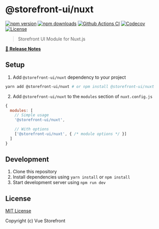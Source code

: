# @storefront-ui/nuxt

[![npm version][npm-version-src]][npm-version-href]
[![npm downloads][npm-downloads-src]][npm-downloads-href]
[![Github Actions CI][github-actions-ci-src]][github-actions-ci-href]
[![Codecov][codecov-src]][codecov-href]
[![License][license-src]][license-href]

> Storefront UI Module for Nuxt.js

[📖 **Release Notes**](./CHANGELOG.md)

## Setup

1. Add `@storefront-ui/nuxt` dependency to your project

```bash
yarn add @storefront-ui/nuxt # or npm install @storefront-ui/nuxt
```

2. Add `@storefront-ui/nuxt` to the `modules` section of `nuxt.config.js`

```js
{
  modules: [
    // Simple usage
    '@storefront-ui/nuxt',

    // With options
    ['@storefront-ui/nuxt', { /* module options */ }]
  ]
}
```

## Development

1. Clone this repository
2. Install dependencies using `yarn install` or `npm install`
3. Start development server using `npm run dev`

## License

[MIT License](./LICENSE)

Copyright (c) Vue Storefront

<!-- Badges -->
[npm-version-src]: https://img.shields.io/npm/v/storefront-ui-nuxt/latest.svg
[npm-version-href]: https://npmjs.com/package/storefront-ui-nuxt

[npm-downloads-src]: https://img.shields.io/npm/dt/storefront-ui-nuxt.svg
[npm-downloads-href]: https://npmjs.com/package/storefront-ui-nuxt

[github-actions-ci-src]: https://github.com//workflows/ci/badge.svg
[github-actions-ci-href]: https://github.com//actions?query=workflow%3Aci

[codecov-src]: https://img.shields.io/codecov/c/github/.svg
[codecov-href]: https://codecov.io/gh/

[license-src]: https://img.shields.io/npm/l/storefront-ui-nuxt.svg
[license-href]: https://npmjs.com/package/storefront-ui-nuxt
